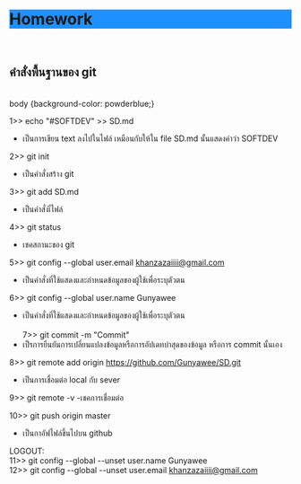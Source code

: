   <h1 style="background-color:DodgerBlue;"> Homework </h1> <br/>
 <h2> คำสั่งพื้นฐานของ git </h2> <br/>
<body>
  body {background-color: powderblue;}
  
1>> echo "#SOFTDEV" >> SD.md <br/>
  - เป็นการเขียน text ลงไปในไฟล์ เหมือนกับให้ใน file SD.md นั้นแสดงคำว่า SOFTDEV <br/>
  
2>> git init <br/>
  - เป็นคำสั่งสร้าง git <br/>
  
3>> git add SD.md <br/>
  - เป็นคำสั่งเิ่ไฟล์ <br/>
  
4>> git status <br/>
  -   เชคสถานะของ git <br/>

5>> git config --global user.email khanzazaiiii@gmail.com <br/>
  -   เป็นคำสั่งที่ใช้แสดงและกำหนดข้อมูลของผู้ใช้เพื่อระบุตัวตน <br/>
  
6>> git config --global user.name Gunyawee <br/>
  -    เป็นคำสั่งที่ใช้แสดงและกำหนดข้อมูลของผู้ใช้เพื่อระบุตัวตน <br/><br/>
7>> git commit -m "Commit"
  - เป็รการยืนยันการเปลี่ยนแปลงข้อมูลหรือการอัปเดทบ่าสุดของข้อมูล หรือการ commit นั้นเอง <br/>
   
8>> git remote add origin https://github.com/Gunyawee/SD.git
   - เป็นการเชื่อมต่อ local กับ sever <br/>
   
9>> git remote -v
   -เชคการเชื่อมต่อ <br/>
   
10>> git push origin master
   - เป็นกาอัฟไฟล์ขึ้นไปบน github  <br/>
   


LOGOUT: <br/>
11>> git config --global --unset user.name Gunyawee <br/>
12>> git config --global --unset user.email khanzazaiiii@gmail.com <br/>
  # <br/>





  
  
  




